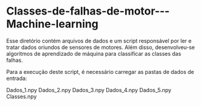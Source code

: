 # Classes-de-falhas-de-motor---Machine-learning
Esse diretório contém arquivos de dados e um script responsável por ler e tratar dados oriundos de sensores de motores. Além disso, desenvolveu-se algoritmos de aprendizado de máquina para classificar as classes das falhas. 


Para a execução deste script, é necessário carregar as pastas de dados de entrada:

Dados_1.npy
Dados_2.npy
Dados_3.npy
Dados_4.npy
Dados_5.npy
Classes.npy
